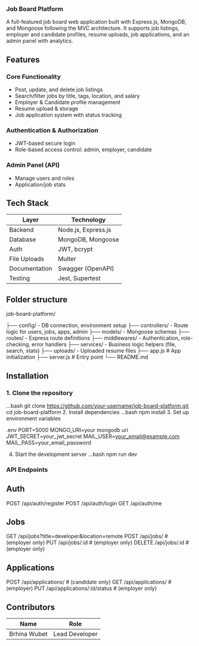 ### Job Board Platform

A full-featured job board web application built with Express.js, MongoDB, and Mongoose following the MVC architecture. It supports job listings, employer and candidate profiles, resume uploads, job applications, and an admin panel with analytics.



## Features

### Core Functionality
-  Post, update, and delete job listings
-  Search/filter jobs by title, tags, location, and salary
-  Employer & Candidate profile management
-  Resume upload & storage
-  Job application system with status tracking

### Authentication & Authorization
- JWT-based secure login
- Role-based access control: admin, employer, candidate

### Admin Panel (API)
- Manage users and roles
- Application/job stats

## Tech Stack

| Layer         | Technology                 |
|---------------|-----------------------------|
| Backend       | Node.js, Express.js         |
| Database      | MongoDB, Mongoose           |
| Auth          | JWT, bcrypt                 |
| File Uploads  | Multer                      |
| Documentation | Swagger (OpenAPI)           |
| Testing       | Jest, Supertest             |

## Folder structure

  job-board-platform/
  
├── config/ - DB connection, environment setup
├── controllers/ - Route logic for users, jobs, apps, admin
├── models/ - Mongoose schemas
├── routes/ - Express route definitions
├── middlewares/ - Authentication, role-checking, error handlers
├── services/ - Business logic helpers (file, search, stats)
├── uploads/ - Uploaded resume files
├── app.js # App initialization
├── server.js # Entry point
└── README.md



## Installation

### 1. Clone the repository

...bash
git clone https://github.com/your-username/job-board-platform.git
cd job-board-platform
2. Install dependencies
...bash
npm install
3. Set up environment variables

.env
PORT=5000
MONGO_URI=your mongodb uri
JWT_SECRET=your_jwt_secret
MAIL_USER=your_email@example.com
MAIL_PASS=your_email_password

4. Start the development server
...bash
npm run dev


### API Endpoints
## Auth

POST /api/auth/register
POST /api/auth/login
GET /api/auth/me

## Jobs

GET /api/jobs?title=developer&location=remote
POST /api/jobs/                 # (employer only)
PUT /api/jobs/:id               # (employer only)
DELETE /api/jobs/:id            # (employer only)

## Applications
 
 POST /api/applications/         # (candidate only)
 GET /api/applications/          # (employer)
 PUT /api/applications/:id/status  # (employer only)

 ## Contributors

 | Name       | Role           |
| ---------- | -------------- |
| Brhina Wubet | Lead Developer |
